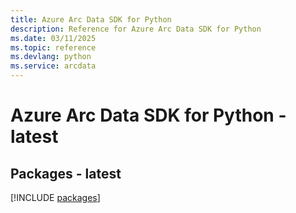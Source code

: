 ```yaml
---
title: Azure Arc Data SDK for Python
description: Reference for Azure Arc Data SDK for Python
ms.date: 03/11/2025
ms.topic: reference
ms.devlang: python
ms.service: arcdata
---
```

# Azure Arc Data SDK for Python - latest
## Packages - latest
[!INCLUDE [packages](arc-data-index.md)]